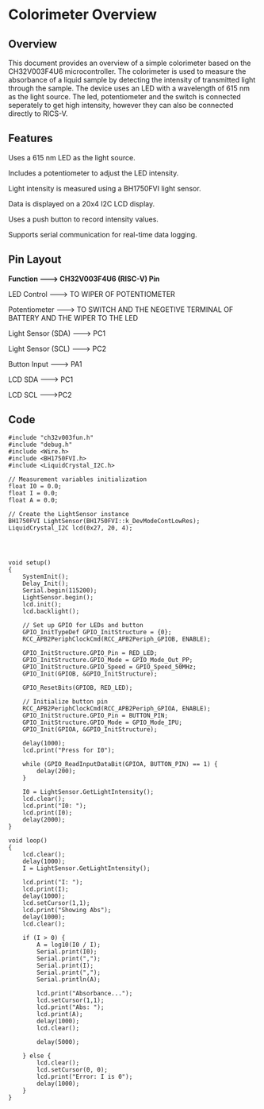 # Colorimeter Overview

## Overview

This document provides an overview of a simple colorimeter based on the CH32V003F4U6 microcontroller. The colorimeter is used to measure the absorbance of a liquid sample by detecting the intensity of transmitted light through the sample. The device uses an LED with a wavelength of 615 nm as the light source. The led, potentiometer and the switch is connected seperately to get high intensity, however they can also be connected directly to RICS-V.

## Features

Uses a 615 nm LED as the light source.

Includes a potentiometer to adjust the LED intensity.

Light intensity is measured using a BH1750FVI light sensor.

Data is displayed on a 20x4 I2C LCD display.

Uses a push button to record intensity values.

Supports serial communication for real-time data logging.

## Pin Layout

**Function      --->       CH32V003F4U6 (RISC-V) Pin**

LED Control         --->     TO WIPER OF  POTENTIOMETER

Potentiometer           --->  TO SWITCH AND THE NEGETIVE TERMINAL OF BATTERY AND THE WIPER TO THE LED

Light Sensor (SDA)      ---> PC1

Light Sensor (SCL)     ---> PC2

Button Input           ---> PA1

LCD SDA                ---> PC1

LCD SCL                   --->PC2

## Code
```
#include "ch32v003fun.h"
#include "debug.h"
#include <Wire.h>
#include <BH1750FVI.h>
#include <LiquidCrystal_I2C.h>

// Measurement variables initialization
float I0 = 0.0;
float I = 0.0;
float A = 0.0;

// Create the LightSensor instance
BH1750FVI LightSensor(BH1750FVI::k_DevModeContLowRes);
LiquidCrystal_I2C lcd(0x27, 20, 4);




void setup()
{
    SystemInit();
    Delay_Init();
    Serial.begin(115200);
    LightSensor.begin();  
    lcd.init();
    lcd.backlight();

    // Set up GPIO for LEDs and button
    GPIO_InitTypeDef GPIO_InitStructure = {0};
    RCC_APB2PeriphClockCmd(RCC_APB2Periph_GPIOB, ENABLE);

    GPIO_InitStructure.GPIO_Pin = RED_LED;
    GPIO_InitStructure.GPIO_Mode = GPIO_Mode_Out_PP;
    GPIO_InitStructure.GPIO_Speed = GPIO_Speed_50MHz;
    GPIO_Init(GPIOB, &GPIO_InitStructure);

    GPIO_ResetBits(GPIOB, RED_LED);

    // Initialize button pin
    RCC_APB2PeriphClockCmd(RCC_APB2Periph_GPIOA, ENABLE);
    GPIO_InitStructure.GPIO_Pin = BUTTON_PIN;
    GPIO_InitStructure.GPIO_Mode = GPIO_Mode_IPU;
    GPIO_Init(GPIOA, &GPIO_InitStructure);
    
    delay(1000);
    lcd.print("Press for I0");
    
    while (GPIO_ReadInputDataBit(GPIOA, BUTTON_PIN) == 1) {
        delay(200);
    }
    
    I0 = LightSensor.GetLightIntensity();
    lcd.clear();
    lcd.print("I0: ");
    lcd.print(I0);
    delay(2000);
}

void loop()
{
    lcd.clear();
    delay(1000);
    I = LightSensor.GetLightIntensity();
    
    lcd.print("I: ");
    lcd.print(I);
    delay(1000);
    lcd.setCursor(1,1);
    lcd.print("Showing Abs");
    delay(1000);
    lcd.clear();

    if (I > 0) {
        A = log10(I0 / I);
        Serial.print(I0);
        Serial.print(",");
        Serial.print(I);
        Serial.print(",");
        Serial.println(A);

        lcd.print("Absorbance...");
        lcd.setCursor(1,1);
        lcd.print("Abs: ");
        lcd.print(A);
        delay(1000);
        lcd.clear();
        
        delay(5000);
        
    } else {
        lcd.clear();
        lcd.setCursor(0, 0);
        lcd.print("Error: I is 0");
        delay(1000);
    }
}
```
